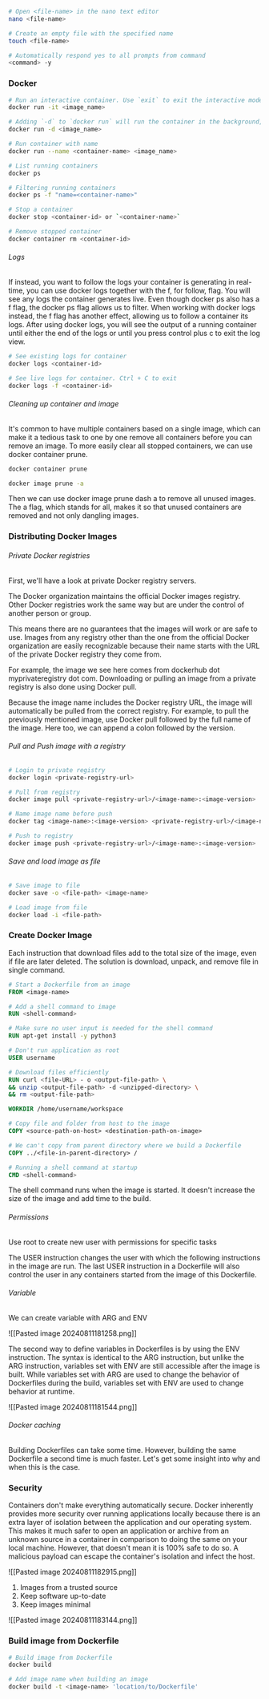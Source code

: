 ```bash
# Open <file-name> in the nano text editor
nano <file-name>

# Create an empty file with the specified name
touch <file-name>

# Automatically respond yes to all prompts from command
<command> -y
```

### Docker

```bash
# Run an interactive container. Use `exit` to exit the interactive mode
docker run -it <image_name>

# Adding `-d` to `docker run` will run the container in the background, giving us back control of the shell
docker run -d <image_name>

# Run container with name
docker run --name <container-name> <image_name>

# List running containers
docker ps

# Filtering running containers
docker ps -f "name=<container-name>"

# Stop a container
docker stop <container-id> or `<container-name>`

# Remove stopped container
docker container rm <container-id>
```

###### Logs

If instead, you want to follow the logs your container is generating in real-time, you can use docker logs together with the f, for follow, flag. You will see any logs the container generates live. Even though docker ps also has a f flag, the docker ps flag allows us to filter. When working with docker logs instead, the f flag has another effect, allowing us to follow a container its logs. After using docker logs, you will see the output of a running container until either the end of the logs or until you press control plus c to exit the log view.

```bash
# See existing logs for container
docker logs <container-id>

# See live logs for container. Ctrl + C to exit
docker logs -f <container-id>
```

###### Cleaning up container and image

It's common to have multiple containers based on a single image, which can make it a tedious task to one by one remove all containers before you can remove an image. To more easily clear all stopped containers, we can use docker container prune.

```bash
docker container prune

docker image prune -a
```

Then we can use docker image prune dash a to remove all unused images. The a flag, which stands for all, makes it so that unused containers are removed and not only dangling images.

### Distributing Docker Images

###### Private Docker registries

First, we'll have a look at private Docker registry servers. 

The Docker organization maintains the official Docker images registry. Other Docker registries work the same way but are under the control of another person or group. 

This means there are no guarantees that the images will work or are safe to use. Images from any registry other than the one from the official Docker organization are easily recognizable because their name starts with the URL of the private Docker registry they come from. 

For example, the image we see here comes from dockerhub dot myprivateregistry dot com. Downloading or pulling an image from a private registry is also done using Docker pull. 

Because the image name includes the Docker registry URL, the image will automatically be pulled from the correct registry. For example, to pull the previously mentioned image, use Docker pull followed by the full name of the image. Here too, we can append a colon followed by the version.
###### Pull and Push image with a registry

```bash
# Login to private registry
docker login <private-registry-url>

# Pull from registry
docker image pull <private-registry-url>/<image-name>:<image-version>

# Name image name before push
docker tag <image-name>:<image-version> <private-registry-url>/<image-name>:<image-version>

# Push to registry
docker image push <private-registry-url>/<image-name>:<image-version>
```
###### Save and load image as file

```bash
# Save image to file
docker save -o <file-path> <image-name>

# Load image from file
docker load -i <file-path>
```

### Create Docker Image

Each instruction that download files add to the total size of the image, even if file are later deleted. The solution is download, unpack, and remove file in single command.

```Dockerfile
# Start a Dockerfile from an image
FROM <image-name>

# Add a shell command to image
RUN <shell-command>

# Make sure no user input is needed for the shell command
RUN apt-get install -y python3

# Don't run application as root
USER username

# Download files efficiently
RUN curl <file-URL> - o <output-file-path> \
&& unzip <output-file-path> -d <unzipped-directory> \
&& rm <output-file-path>

WORKDIR /home/username/workspace

# Copy file and folder from host to the image
COPY <source-path-on-host> <destination-path-on-image>

# We can't copy from parent directory where we build a Dockerfile
COPY ../<file-in-parent-directory> /

# Running a shell command at startup
CMD <shell-command>
```

The shell command runs when the image is started. It doesn't increase the size of the image and add time to the build.

###### Permissions

Use root to create new user with permissions for specific tasks

The USER instruction changes the user with which the following instructions in the image are run. The last USER instruction in a Dockerfile will also control the user in any containers started from the image of this Dockerfile.

###### Variable

We can create variable with ARG and ENV

![[Pasted image 20240811181258.png]]

The second way to define variables in Dockerfiles is by using the ENV instruction. The syntax is identical to the ARG instruction, but unlike the ARG instruction, variables set with ENV are still accessible after the image is built. While variables set with ARG are used to change the behavior of Dockerfiles during the build, variables set with ENV are used to change behavior at runtime.

![[Pasted image 20240811181544.png]]

###### Docker caching

Building Dockerfiles can take some time. However, building the same Dockerfile a second time is much faster. Let's get some insight into why and when this is the case.
### Security

Containers don't make everything automatically secure. Docker inherently provides more security over running applications locally because there is an extra layer of isolation between the application and our operating system. This makes it much safer to open an application or archive from an unknown source in a container in comparison to doing the same on your local machine. However, that doesn't mean it is 100% safe to do so. A malicious payload can escape the container's isolation and infect the host.

![[Pasted image 20240811182915.png]]

1. Images from a trusted source
2. Keep software up-to-date
3. Keep images minimal

![[Pasted image 20240811183144.png]]

### Build image from Dockerfile

```bash
# Build image from Dockerfile
docker build 

# Add image name when building an image
docker build -t <image-name> 'location/to/Dockerfile'
```